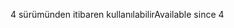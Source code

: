 <span data-ttu-id="2397a-101">4 sürümünden itibaren kullanılabilir</span><span class="sxs-lookup"><span data-stu-id="2397a-101">Available since 4</span></span>